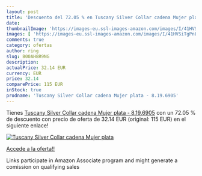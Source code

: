 ```yaml
---
layout: post
title: 'Descuento del 72.05 % en Tuscany Silver Collar cadena Mujer plata'
date: 
thumbnailImage: 'https://images-eu.ssl-images-amazon.com/images/I/41HVSiTgPnL._SL200_.jpg'
images: [ 'https://images-eu.ssl-images-amazon.com/images/I/41HVSiTgPnL._SL200_.jpg' ]
comments: true
category: ofertas
author: ring
slug: B00AH8R9NG
description:
actualPrice: 32.14 EUR
currency: EUR
price: 32.14
comparePrice: 115 EUR
inStock: true
prodname: 'Tuscany Silver Collar cadena Mujer plata - 8.19.6905'
---
```


Tienes [Tuscany Silver Collar cadena Mujer plata - 8.19.6905](https://www.amazon.es/dp/B00AH8R9NG/?tag=tolees-21) con un 72.05 % de descuento con precio de oferta de 32.14 EUR (original: 115 EUR) en el siguiente enlace!

[![Tuscany Silver Collar cadena Mujer plata](https://images-eu.ssl-images-amazon.com/images/I/41HVSiTgPnL._SL200_.jpg)](https://www.amazon.es/dp/B00AH8R9NG/?tag=tolees-21)

[Accede a la oferta!!](https://www.amazon.es/dp/B00AH8R9NG/?tag=tolees-21)

Links participate in Amazon Associate program and might generate a comission on qualifying sales



